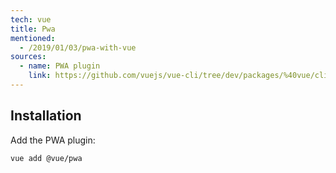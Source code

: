 ```yaml
---
tech: vue
title: Pwa
mentioned:
  - /2019/01/03/pwa-with-vue
sources:
  - name: PWA plugin
    link: https://github.com/vuejs/vue-cli/tree/dev/packages/%40vue/cli-plugin-pwa
---
```


## Installation

Add the PWA plugin:

```shell
vue add @vue/pwa
```

